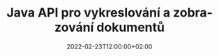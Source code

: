 ---
############################# Static ############################
layout: "product"
date: 2022-02-23T12:00:00+02:00
draft: false

lang: cs
product: "Viewer"
product_tag: "viewer"
platform: "Java"
platform_tag: "java"

############################# Head ############################
head_title: "Java Document Viewer API pro PDF Word Excel HTML obrázky a e-maily"
head_description: "Prohlížeč dokumentů Java a rozhraní API pro vykreslování souborů. Přidejte prohlížeč PDF, prohlížeč Word, prohlížeč Excel, prohlížeč obrázků, prohlížeč HTML, prohlížeč e-mailů v aplikacích Java."

############################# Header ############################
title: "Java API pro vykreslování a zobrazování dokumentů"
description: "Knihovna prohlížeče dokumentů pro vývoj aplikací Java, které nativně vykreslují, prohlížejí a manipulují s dokumenty ve více formátech podporujících více než 170 formátů souborů."
button:
    enable: true
    icon: "fas fa-arrow-down"
    label: "Download Free Trial"
    link: "https://downloads.groupdocs.com/viewer/java"

############################# SubMenu ############################
submenu:
    enable: true
    
    left:
        img_alt: "GroupDocs.Viewer for Java"
        image: "https://www.groupdocs.cloud/templates/groupdocs/images/product-logos/groupdocs-viewer-java.png"
        product: "GroupDocs.Viewer"
        platform: "Java"

    middle:
        button:
            # button loop
            - link: "#overview"
              text: "Přehled"

            # button loop
            - link: "#features"
              text: "Funkce"

            # button loop
            - link: "#support"
              text: "Podpěra, podpora"

            # button loop
            - link: "https://products.groupdocs.app/viewer/total"
              text: "Živá ukázka"

            # button loop
            - link: "https://purchase.groupdocs.com/pricing/viewer/java"
              text: "Ceny"

    right:
        link_download: "https://releases.groupdocs.com/viewer/java/"
        link_learn: "https://docs.groupdocs.com/viewer/java/"
        link_buy: "https://purchase.groupdocs.com"

############################# Overview ############################
overview:
    enable: true
    content: |
      GroupDocs.Viewer for Java kombinuje výkonnou sadu rozhraní API pro prohlížení dokumentů pro zobrazení obrázků a formátů dokumentů ve vašich aplikacích Java bez nutnosti instalace dalšího softwaru. Nativně rastruje dokumenty a převádí je do formátu SVG+HTML+CSS pro zvýšení kvality prohlížení dokumentů a zároveň poskytuje věrný text s vysokou věrností výstupu. Pomocí rozhraní API pro vykreslování dokumentů – rychle prohlížejte PDF, HTML, XML, Microsoft Office Word, pracovní listy Excelu, prezentace PowerPoint, e-maily z Outlooku, diagramy Visio, Project, metasoubory, obrázky a různé další formáty souborů s lehkostí a menším nebezpečím programování. Může také zobrazovat soubory chráněné heslem a po vykreslení umožňuje získat reprezentaci dokumentu jako HTML, obrázek nebo PDF. Naše knihovna prohlížeče souborů je docela přizpůsobitelná, protože vám umožňuje zobrazit celý dokument nebo jej částečně vykreslit, aby se proces urychlil. Prostřednictvím GroupDocs.Viewer for Java API můžete prohlížet stránky, konkrétní rozsah buněk v tabulce nebo dokonce vykreslovat jednotlivé vrstvy dokumentu ve formátech, jako je PDF a CAD.  

      GroupDocs.Viewer for Java API umožňuje vykreslovat dokumenty s/bez anotací nebo komentářů pro podporované formáty souborů. Umožňuje také přidávat vlastní adresáře písem a extrahovat základní informace o dokumentu, jako je FileType, Extension, Name, PageCount atd.  

      GroupDocs.Viewer for Java je kompatibilní se všemi verzemi Java a podporuje oblíbené operační systémy (Windows, Linux, macOS), které jsou schopny spouštět Java runtime.
    tabs:
      enable: true
      
      ## TAB ONE ##
      tab_one:
        description: |
          Následuje přehled GroupDocs.Viewer pro Java:
      
        right:
          enable: true
          icon: "fab fa-html5"
          title: "Přehled"
          content: |
            * Zobrazit více než 170 typů dokumentů 
            * Získejte HTML, obrázek, PDF verzi 
            * Otočit a změnit pořadí 
            * Použít vodoznak 
            * Mezipaměť pro rychlý proces 
            * Přidat vlastní písma 
            * Použít standardy kódování 
            * Vlastní popisovač vstupních dat 
            * Render se sledováním změn 
            * Vykreslit jako responzivní HTML 
            * Vykreslování vrstev PDF a CAD 
            * Vykreslit chráněné soubory 
      
      ## TAB TWO ##
      tab_two:
        description: |
          GroupDocs.Viewer for Java podporuje všechny oblíbené formáty souborů dokumentů včetně: Microsoft Office, obrázků, diagramů a mnoha dalších.

        left:
          enable: true
          table:
            # table loop
            - title: "Microsoft Office"
              content: |
                * **Word:** DOC, DOCX, DOCM, DOT, DOTX, DOTM, RTF, TXT
                * **Excel:** XLS, XLSX, XLSM, XLSB, XLTM, XLT, XLTM, XLTX, XLAM, SXC, SpreadsheetML
                * **PowerPoint:** PPT, PPTX, PPS, PPSX, PPSM, POT, POTM, POTX, PPTM
                * **Visio:** VSD, VDX, VSS, VSSX, VSX, VST, VSTX, VTX, VSDX, VDW, VSTM, VSSM, VSDM
                * **Project:** MPP, MPT, MPX
                * **Outlook:** MSG, EML, EMLX, PST, OST
                * **OneNote:** ONE

            # table loop
            - title: "Jiné formáty"
              content: |
                * **Soubory rozvržení stránky:** PDF, TEX, XPS, OXPS
                * **OpenDocument:** ODT, OTT, ODS, ODP, OTP, OTS, ODG, OTG, FODP, FODG
                * **Hodnoty oddělené oddělovačem:** CSV, TSV
                * **Web:** HTML, MHT, MHTML
                * **Metafile:** WMF, EMF, CGM, EMZ, WMZ
                * **PostScript:** PS, EPS
                * **Archiv:** ZIP, TAR, BZ2, GZ, RAR, RAR5
                * **Rozličný:** OBJ, EPUB, MOBI, DjVu, XML, VCF, VCARD, NUMBERS, NSF

        right:
          enable: true
          table:
            # table loop
            - title: "Obrázky, grafika a diagramy"
              content: |
                * **snímky:** BMP, GIF, JPG, PNG, TIFF, WebP, DNG, DIB
                * **Ikona Windows:** ICO
                * **Škálovatelná vektorová grafika:** SVG, CDR, CMX, IGS, SVGZ
                * **Jpeg2000:** JP2, J2C, J2K, JPC, JPF, JPX, JPM
                * **Adobe Photoshop:** PSD, PSB
                * **Příkazový jazyk tiskárny:** PCL
                * **Stereo litografie (3D tisk):** STL
                * **Průmyslové základní třídy:** IFC
                * **Lékařské zobrazování:** DICOM
                * **Dokumenty plotru:** PLT, HPG
                * **Webové formáty Autodesk Design:** DWF, DWG
                * **Výkres AutoCAD:** DWT, IFC, STL, CF2
                * **DGN založené na ISFF (V7):** DGN

            # table loop
            - title: "Formáty programovacích jazyků"
              content: |
                * **Soubory C/C++/C#:** C, CC, C# , CPP, CXX, CS, H, HH, M, MM
                * **Soubory Java/JavaScript:** JAVA, JS, JSON, PROPERTIES
                * **Rozličný:** VB, PHP, SQL, PL, PY, PV, RB, RST, SASS, SCALA, SCM, SCRIPT, AS, AS3, ASM, BAT, CMAKE, CSS, DIFF, ERB, GROOVY, HAML, LESS, LOG, M, MAKE, MD, ML, MM, SH, SML, VIM, YAML

      ## TAB THREE ##
      tab_three:
        description: |
          GroupDocs.Viewer for Java podporuje následující operační systémy, rámce a správce balíčků:
        
        left:
          enable: true
          table:
            # table loop
            - icon: "fab fa-windows"
              title: "Operační systémy"
              content: |
                * Microsoft Windows Server 2003 a novější 
                * Microsoft Windows XP a novější 
                * Microsoft Windows 10 a 11 
                * Linux (Ubuntu, OpenSUSE, CentOS a další) 
                * Mac OS X 

            # table loop
            - icon: "fas fa-code"
              title: "Podporované rámce"
              content: |
                * J2SE 8.0 (1.8) nebo vyšší (například Java 17) 

        right:
          enable: true
          table:
            # table loop
            - icon: "fas fa-cogs"
              title: "Vývojová prostředí"
              content: |
                * NetBeans
                * IntelliJ IDEA
                * Eclipse

            # table loop
            - icon: "fas fa-tools"
              title: "Nástroj Build Automation Tool"
              content: |
                * Maven
                * Gradle

############################# Features ############################
features:
    enable: true
    title: "GroupDocs.Viewer pro funkce Java"

    feature:
      # feature loop
      - icon: "fas fa-copy"
        content: "Prohlížeč pro HTML, PDF, obrázky, Word, Excel a další formáty dokumentů"

      # feature loop
      - icon: "fas fa-eye"
        content: "Renderujte soubory výkresů AutoCAD (DWG) do formátu SVG"

      # feature loop
      - icon: "fas fa-bolt"
        content: "Upravte barvu pozadí převedeného souboru"
      
      # feature loop
      - icon: "fas fa-file-powerpoint"
        content: "Rastrujte a převádějte dokumenty do SVG, HTML a CSS"

      # feature loop
      - icon: "fas fa-code"
        content: "Získejte HTML, obrázek nebo PDF reprezentaci dokumentů prostřednictvím vykreslování"

      # feature loop
      - icon: "fas fa-cloud"
        content: "Verze dokumentů uložené v mezipaměti pro rychlejší načítání"

      # feature loop
      - icon: "fas fa-remove-format"
        content: "Konfigurace vlastních adresářů písem"

      # feature loop
      - icon: "fas fa-comment-slash"
        content: "Použijte standardy kódování na dokumenty Word, Excel a e-mail"

      # feature loop
      - icon: "fas fa-location-arrow"
        content: "Vzdáleně vykreslovat dokumenty na FTP nebo Cloud Storage"

      # feature loop
      - icon: "fas fa-border-all"
        content: "Odebrat nebo ponechat poznámky a komentáře při vykreslování"

      # feature loop
      - icon: "fas fa-wrench"
        content: "Vykreslit stránky dokumentu jako samostatné stránky HTML"

      # feature loop
      - icon: "fas fa-columns"
        content: "Vykreslit skryté snímky a stránky a použít změnu pořadí stránek na vykreslený dokument"

      # feature loop
      - icon: "fas fa-file-word"
        content: "Vykreslení rozsahu stránek, konkrétních stránek nebo všech stránek do HTML"

      # feature loop
      - icon: "fas fa-envelope"
        content: "Vykreslit nebo skrýt komentáře dokumentu"

      # feature loop
      - icon: "fas fa-print"
        content: "Vytvořte responzivní HTML pro některé formáty dokumentů pomocí vykreslování"

      # feature loop
      - icon: "fas fa-file-archive"
        content: "Snižte velikost výsledného souboru vykresleného HTML vyloučením písem"

      # feature loop
      - icon: "fas fa-lock"
        content: "Odstraňte komentáře, bílé mezery atd., abyste minimalizovali výstupní HTML a CSS"

      # feature loop
      - icon: "fas fa-file-code"
        content: "Ke čtení obsaženého textu použijte souřadnice zdrojového dokumentu"
      
      # feature loop
      - icon: "fas fa-fill-drip"
        content: "Zobrazit/skrýt ohraničení buňky v listech Excelu vykresleného výstupu"

      # feature loop
      - icon: "fas fa-file-excel"
        content: "Vykreslení určitého počtu řádků každé stránky v listu aplikace Excel"

      # feature loop
      - icon: "fas fa-heading"
        content: "Vykreslit model a všechna neprázdná rozvržení nebo konkrétní rozvržení souboru CAD"

      # feature loop
      - icon: "fas fa-project-diagram"
        content: "Vykreslete položky v datových souborech aplikace Outlook (OST/PST) jako PDF"

      # feature loop
      - icon: "fas fa-cube"
        content: "Vykreslování dlaždic nebo vykreslování podle souřadnic CAD dokumentů jako obrázek, HTML nebo PDF"

      # feature loop
      - icon: "fab fa-uncharted"
        content: "Nastavte omezení tisku při vykreslování do PDF"

    more_feature:
      # more_feature_loop
      - title: "Efektivní a spolehlivé API pro prohlížení dokumentů"
        content: |
          GroupDocs.Viewer for Java API lze použít k prohlížení, vykreslování a zobrazování dokumentů více než 150 různých formátů souborů. Provádí se spolehlivě a efektivně při zachování obsahu i struktury dokumentu. Následující příklad ukazuje úroveň snadnosti, s jakou GroupDocs.Viewer for Java API vykresluje soubor DOCX jako obrazový soubor pomocí Java:

          ```java
          // Initialize Viewer
          Viewer viewer = new Viewer("invoice.docx");
          // Create view options
          PdfViewOptions viewOptions = new PdfViewOptions();
          // Convert file to PDF and check the output in the current directory
          viewer.view(viewOptions);
          ```
      # more_feature_loop
      - title: "Provádějte transformace při vykreslování dokumentů"
        content: "GroupDocs.Viewer for Java API vám nabízí různé možnosti transformace, které lze použít na vykreslený dokument pro přizpůsobení zobrazení a zobrazení. Stránky můžete otáčet zadáním úhlu. Můžete si pořadí vykreslených stránek. Použijte konkrétní text jako vodoznak na vykreslené stránky nebo obrázky. Prostřednictvím GroupDocs.Viewer for Java API máte také možnost přidávat do vykreslovaného dokumentu vlastní písma."

      # more_feature_loop
      - title: "Práce s e-mailovými přílohami"
        content: "GroupDocs.Viewer for Java API umožňuje načíst konkrétní nebo všechny přílohy e-mailu. Jakmile získáte požadované přílohy e-mailu, můžete tyto připojené soubory vykreslit jako obrázky nebo HTML."

############################# Support ############################
support:
    enable: true

############################# Solutions ##########################
solutions:
    enable: true
    title: "GroupDocs.Viewer nabízí rozhraní API pro prohlížení dokumentů pro další populární vývojová prostředí"

    solution:
        # solution loop
        - img_alt: "GroupDocs.Viewer for .NET"
          image: "https://www.groupdocs.cloud/templates/groupdocs/images/product-logos/groupdocs-viewer-net.png"
          product: "GroupDocs.Viewer"
          platform: ".NET"
          link: "/viewer/net/"

############################# Back to top ##########################
back_to_top:
  enable: true
---